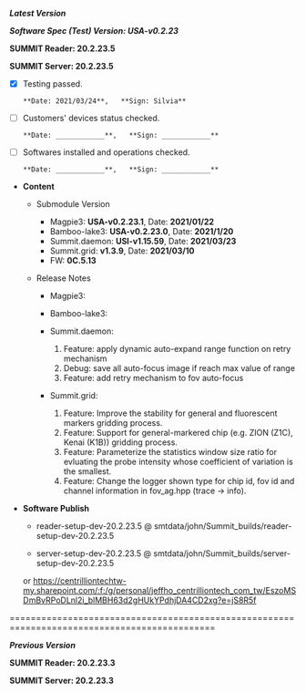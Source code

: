 




***Latest Version***

***Software Spec (Test) Version: USA-v0.2.23***

**SUMMIT Reader: 20.2.23.5**

**SUMMIT Server: 20.2.23.5**

* [x] Testing passed.

      **Date: 2021/03/24**,   **Sign: Silvia**

* [ ] Customers' devices status checked.

      **Date: ____________**,   **Sign: ____________**

* [ ] Softwares installed and operations checked.

      **Date: ____________**,   **Sign: ____________**

*  **Content**  
    *  Submodule Version  
        *  Magpie3: **USA-v0.2.23.1**,          Date: **2021/01/22**  
        *  Bamboo-lake3: **USA-v0.2.23.0**,          Date: **2021/1/20**  
        *  Summit.daemon: **USI-v1.15.59**,          Date: **2021/03/23**  
        *  Summit.grid: **v1.3.9**,          Date: **2021/03/10**  
        *  FW: **0C.5.13**

    *  Release Notes  
        *  Magpie3:
  
        *  Bamboo-lake3:
  
        *  Summit.daemon:  
            1. Feature: apply dynamic auto-expand range function on retry mechanism  
            2. Debug: save all auto-focus image if reach max value of range  
            3. Feature: add retry mechanism to fov auto-focus
  
        *  Summit.grid:  
            1. Feature: Improve the stability for general and fluorescent markers gridding process.  
            2. Feature: Support for general-markered chip (e.g. ZION (Z1C), Kenai (K1B)) gridding process.  
            3. Feature: Parameterize the statistics window size ratio for evluating the probe intensity whose coefficient of variation is the smallest.  
            4. Feature: Change the logger shown type for chip id, fov id and channel information in fov_ag.hpp (trace -> info).
  
* **Software Publish** 

    * reader-setup-dev-20.2.23.5 @ smtdata/john/Summit_builds/reader-setup-dev-20.2.23.5

    * server-setup-dev-20.2.23.5 @ smtdata/john/Summit_builds/server-setup-dev-20.2.23.5

    or https://centrilliontechtw-my.sharepoint.com/:f:/g/personal/jeffho_centrilliontech_com_tw/EszoMSDmBvRPoDLnl2i_blMBH63d2gHUkYPdhjDA4CD2xg?e=jS8R5f

=============================================================================================

***Previous Version***

**SUMMIT Reader: 20.2.23.3**

**SUMMIT Server: 20.2.23.3**